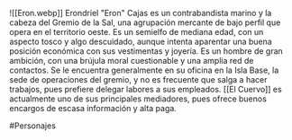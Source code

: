 ![[Eron.webp]]
Erondriel "Eron" Cajas es un contrabandista marino y la cabeza del Gremio de la Sal, una agrupación mercante de bajo perfil que opera en el territorio oeste. Es un semielfo de mediana edad, con un aspecto tosco y algo descuidado, aunque intenta aparentar una buena posición económica con sus vestimentas y joyería. Es un hombre de gran ambición, con una brújula moral cuestionable y una amplia red de contactos. Se le encuentra generalmente en su oficina en la Isla Base, la sede de operaciones del gremio, y no es frecuente que salga a hacer trabajos, pues prefiere delegar labores a sus empleados. [[El Cuervo]] es actualmente uno de sus principales mediadores, pues ofrece buenos encargos de escasa información y alta paga.

#Personajes